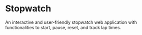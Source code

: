 # Stopwatch
An interactive and user-friendly stopwatch web application with functionalities to start, pause, reset, and track lap times.
